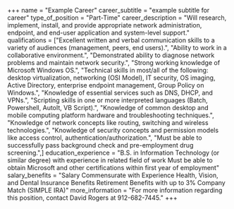 +++
name = "Example Career"
career_subtitle = "example subtitle for career"
type_of_position = "Part-Time"
career_description = "Will research, implement, install, and provide appropriate network administration, endpoint, and end-user application and system-level support."
qualifications = ["Excellent written and verbal communication skills to a variety of audiences (management, peers, end users).", "Ability to work in a collaborative environment.", "Demonstrated ability to diagnose network problems and maintain network security.", "Strong working knowledge of Microsoft Windows OS.", "Technical skills in most/all of the following: desktop virtualization, networking (OSI Model), IT security, OS imaging, Active Directory, enterprise endpoint management, Group Policy on Windows.", "Knowledge of essential services such as DNS, DHCP, and VPNs.", "Scripting skills in one or more interpreted languages (Batch, Powershell, AutoIt, VB Script).", "Knowledge of common desktop and mobile computing platform hardware and troubleshooting techniques.", "Knowledge of network concepts like routing, switching and wireless technologies.", "Knowledge of security concepts and permission models like access control, authentication/authorization.", "Must be able to successfully pass background check and pre-employment drug screening.",]
education_experience = "B.S. in Information Technology (or similar degree) with experience in related field of work Must be able to obtain Microsoft and other certifications within first year of employment"
salary_benefits = "Salary Commensurate with Experience Health, Vision, and Dental Insurance Benefits Retirement Benefits with up to 3% Company Match (SIMPLE IRA)"
more_information = "For more information regarding this position, contact David Rogers at 912-682-7445."
+++